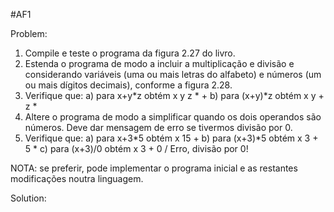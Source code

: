 #AF1

Problem:
1. Compile e teste o programa da figura 2.27 do livro.
2. Estenda o programa de modo a incluir a multiplicação e divisão e considerando variáveis (uma ou mais letras do
alfabeto) e números (um ou mais dígitos decimais), conforme a figura 2.28.
3. Verifique que:
a) para x+y*z obtém x y z * +
b) para (x+y)*z obtém x y + z *
4. Altere o programa de modo a simplificar quando os dois operandos são números. Deve dar mensagem de erro se tivermos
divisão por 0.
5. Verifique que:
a) para x+3*5 obtém x 15 +
b) para (x+3)*5 obtém x 3 + 5 *
c) para (x+3)/0 obtém x 3 + 0 / Erro, divisão por 0!

NOTA: se preferir, pode implementar o programa inicial e as restantes modificações noutra linguagem.


Solution: